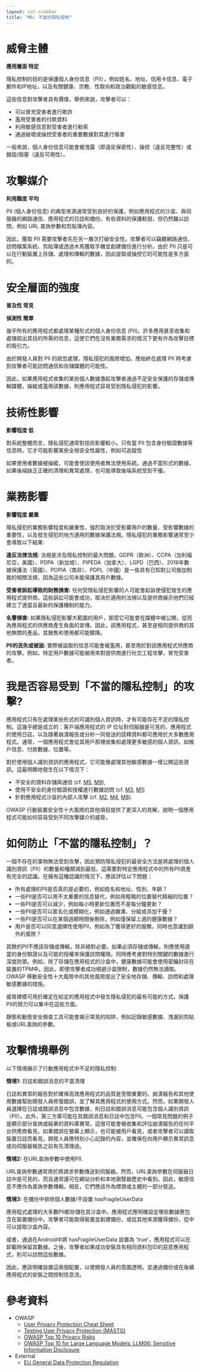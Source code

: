 ```yaml
---
layout: col-sidebar
title: "M6: 不當的隱私控制"
---
```


# 威脅主體

**應用層面 特定**

隱私控制的目的是保護個人身份信息（PII），例如姓名、地址、信用卡信息、電子郵件和IP地址，以及有關健康、宗教、性取向和政治觀點的敏感信息。

這些信息對攻擊者具有價值，舉例來說，攻擊者可以： 
- 可以冒充受害者進行欺詐 
- 濫用受害者的付款資料
- 利用敏感信息對受害者進行勒索
- 通過破壞或操控受害者的重要數據對其進行傷害

一般來說，個人身份信息可能會被洩露（即違反保密性）、操控（違反完整性）或銷毀/阻塞（違反可用性）。


# 攻擊媒介	

**利用難度 平均**

PII (個人身份信息) 的典型來源通常受到良好的保護，例如應用程式的沙盒、與伺服器的網路通信、應用程式的日誌和備份。有些資料的保護較弱，但仍然難以訪問，例如 URL 查詢參數和剪貼簿內容。

因此，獲取 PII 需要攻擊者先在另一層次打破安全性。攻擊者可以竊聽網路通信、訪問檔案系統、剪貼簿或透過木馬獲取手機並創建備份進行分析。由於 PII 只是可以在行動裝置上存儲、處理和傳輸的數據，因此提取或操控它的可能性是多方面的。


# 安全層面的強度

**普及性 常見**

**偵測性 簡單**

幾乎所有的應用程式都處理某種形式的個人身份信息 (PII)。許多應用甚至收集和處理超出其目的所需的信息，這使它們在沒有業務需求的情況下更有作為攻擊目標的吸引力。

由於開發人員對 PII 的疏忽處理，隱私侵犯的風險增加。應始終在處理 PII 時考慮到攻擊者可能訪問通信和存儲媒體的可能性。

因此，如果應用程式收集的某些個人數據激起攻擊者通過不足安全保護的存儲或傳輸媒體，操縱或濫用該數據，則應用程式容易受到隱私侵犯的影響。


# 技術性影響	

**影響程度 低**

對系統整體而言，隱私侵犯通常對技術影響較小。只有當 PII 包含身份驗證數據等信息時，它才可能影響某些全局安全性屬性，例如可追蹤性

如果使用者數據被操縱，可能會使該使用者無法使用系統。通過不當形式的數據，如果後端缺乏正確的清理和異常處理，也可能導致後端系統受到干擾。


# 業務影響

**影響程度 嚴重** 

 
隱私侵犯的業務影響程度和嚴重性，強烈取決於受影響用戶的數量、受影響數據的重要性，以及發生侵犯的地方適用的數據保護法規。隱私侵犯的業務影響通常至少會導致以下結果:

**違反法律法規:** 法規是涉及隱私控制的最大問題。GDPR（歐洲）、CCPA（加利福尼亞，美國）、PDPA（新加坡）、PIPEDA（加拿大）、LGPD（巴西）、2018年數據保護法（英國）、POPIA（南非）、PDPL（中國）是一些具有已知對公司施加制裁的相關法規，因為這些公司未能保護其用戶數據。

**受害者訴訟導致的財務損害:** 任何受隱私侵犯影響的人可能會起訴使侵犯發生的應用程式提供商。這些訴訟可能會成功，取決於適用的法規以及提供商展示他們已經建立了適當且最新的保護機制的能力。

**名譽損害:** 如果隱私侵犯影響大範圍的用戶，那麼它可能會在媒體中被公開，從而為應用程式的供應商產生負面的宣傳。因此，該應用程式，甚至是相同提供商的其他無關的產品，其銷售和使用都可能驟降。

**PII的丟失或被盜:** 實際被盜取的信息可能會被濫用，甚至用於對該應用程式供應商的攻擊。例如，特定用戶數據可能被用來對提供商進行社交工程攻擊，冒充受害者。


# 我是否容易受到「不當的隱私控制」的攻擊?

應用程式只有在處理某些形式的可識別個人資訊時，才有可能存在不足的隱私控制。這幾乎總是成立的：客戶端應用程式的 IP 位址對伺服器是可見的，應用程式的使用日誌，以及隨著崩潰報告或分析一同發送的詮釋資料都可應用於大多數應用程式。通常，一個應用程式會從其用戶那裡收集和處理更多敏感的個人資訊，如帳戶信息、付款數據、位置等。

對於使用個人識別資訊的應用程式，它可能像處理其他敏感數據一樣公開這些資訊。這最明顯地發生在以下情況下：
- 不安全的資料存儲與通信 (cf. [M5](m5-insecure-communication-zh-tw.md), [M9](m9-insecure-data-storage-zh-tw.md)),
- 使用不安全的身份驗證和授權進行數據訪問 (cf. [M3](m3-insecure-authentication-authorization-zh-tw.md), [M1](m1-improper-credential-usage-zh-tw.md))
- 針對應用程式沙盒的內部人攻擊 (cf. [M2](m2-inadequate-supply-chain-security-zh-tw.md), [M4](m4-insufficient-input-output-validation-zh-tw.md), [M8](m8-security-misconfiguration-zh-tw.md)).

OWASP 行動裝置安全性十大風險的其他項目提供了更深入的見解，說明一個應用程式可能如何容易受到不同攻擊媒介的威脅。


# 如何防止「不當的隱私控制」？

一個不存在的事物無法受到攻擊，因此預防隱私侵犯的最安全方法是將處理的個人識別資訊（PII）的數量和種類減到最低。這需要對特定應用程式中的所有PII資產有完全的認識。在擁有這種認識的情況下，應該評估以下問題：

- 所有處理的PII是否真的是必要的，例如姓名和地址、性別、年齡？
- 一些PII是否可以用不太重要的信息替代，例如用粗略的位置替代精細的位置？
- 一些PII是否可以減少，例如每小時更新位置而不是每分鐘更新？
- 一些PII是否可以匿名化或模糊化，例如通過雜湊、分組或添加干擾？
- 一些PII是否可以在某個過期時間後刪除，例如僅保留上週的健康數據？
- 用戶是否可以同意選擇性使用PII，例如為了獲得更好的服務，同時也意識到額外的風險？

其餘的PII不應該存儲或傳輸，除非絕對必要。如果必須存儲或傳輸，則應使用適當的身份驗證以及可能的授權來保護訪問權限。同時應考慮對特別關鍵的數據進行深度防禦。例如，除了存儲在應用程式的沙盒中，健康數據可能會使用密鑰封存在裝置的TPM中。因此，即使攻擊者成功規避沙盒限制，數據仍然無法讀取。OWASP 移動安全性十大風險中的其他風險提出了安全地存儲、傳輸、訪問和處理敏感數據的措施。

威脅建模可用於確定在給定的應用程式中發生隱私侵犯的最有可能的方式。保護PII的努力可以集中在這些方面。

靜態和動態安全檢查工具可能會揭示常見的陷阱，例如記錄敏感數據、洩漏到剪貼板或URL查詢的參數。


# 攻擊情境舉例

以下情境展示了行動應用程式中不足的隱私控制: 

**情境1:** 日誌和錯誤消息的不當清理 
 
日誌和異常的報告對於確保高效應用程式的品質是至關重要的。崩潰報告和其他使用數據幫助開發人員修復錯誤，並了解其應用程式的使用方式。然而，如果開發人員選擇在日誌或錯誤消息中包含數據，則日誌和錯誤消息可能包含個人識別資訊（PII）。此外，第三方庫可能在其錯誤消息和日誌中包含PII。一個常見問題的例子是顯示部分查詢或結果的資料庫異常。這很可能會被收集和評估崩潰報告的任何平台供應商看見。如果錯誤在螢幕上顯示，也可能被用戶看見，或者攻擊者可以讀取裝置日誌而看見。開發人員應特別小心記錄的內容，並確保在向用戶顯示異常訊息或向伺服器報告之前有先清理過。

**情境2:** 在URL查詢參數中使用PII. 

URL查詢參數通常用於將請求參數傳送到伺服器。然而，URL查詢參數在伺服器日誌中是可見的，而且通常還可在網站分析和本地瀏覽器歷史中看到。因此，敏感信息不應作為查詢參數傳輸。相反，它們應該作為標頭或主體的一部分發送。

**情境3:** 在備份中排除個人數據/不設置 hasFragileUserData 

應用程式處理的大多數PII都存儲在其沙盒中。應用程式應明確設定哪些數據應包含在裝置備份中。攻擊者可能取得裝置並創建備份，或從其他來源獲得備份，從中可以提取沙盒內容。

或者，通過在Android中將 hasFragileUserData 設置為 'true'，應用程式可以在卸載時保留其數據。之後，攻擊者如果成功安裝具有相同資料包ID的惡意應用程式，則可以訪問這些數據。

因此，應該明確設置這兩個配置，以使開發人員的意圖透明，並通過備份或在後續應用程式的安裝之間控制信息流。

# 參考資料

- OWASP
  - [User Privacy Protection Cheat Sheet](https://cheatsheetseries.owasp.org/cheatsheets/User_Privacy_Protection_Cheat_Sheet.html)
  - [Testing User Privacy Protection (MASTG)](https://mas.owasp.org/MASTG/General/0x04i-Testing-User-Privacy-Protection/)
  - [OWASP Top 10 Privacy Risks](https://owasp.org/www-project-top-10-privacy-risks/)
  - [OWASP Top 10 for Large Language Models: LLM06: Sensitive Information Disclosure](https://owasp.org/www-project-top-10-for-large-language-model-applications/)
- External
  - [EU General Data Protection Regulation](https://gdpr.eu/)
